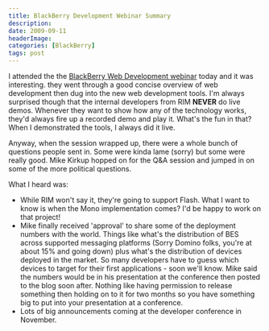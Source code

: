```yaml
---
title: BlackBerry Development Webinar Summary
description: 
date: 2009-09-11
headerImage: 
categories: [BlackBerry]
tags: post
---
```


I attended the the [BlackBerry Web Development webinar](https://supportforums.blackberry.com/t5/BlackBerry-Developer-s-Blog/BlackBerry-Developers-Webinar-Web-Development-and-Toolkits/ba-p/325108) today and it was interesting. they went through a good concise overview of web development then dug into the new web development tools. I'm always surprised though that the internal developers from RIM **NEVER** do live demos. Whenever they want to show how any of the technology works, they'd always fire up a recorded demo and play it. What's the fun in that? When I demonstrated the tools, I always did it live. 

Anyway, when the session wrapped up, there were a whole bunch of questions people sent in. Some were kinda lame (sorry) but some were really good. Mike Kirkup hopped on for the Q&A session and jumped in on some of the more political questions.

What I heard was:

* While RIM won't say it, they're going to support Flash. What I want to know is when the Mono implementation comes? I'd be happy to work on that project!
* Mike finally received 'approval' to share some of the deployment numbers with the world. Things like what's the distribution of BES across supported messaging platforms (Sorry Domino folks, you're at about 15% and going down) plus what's the distribution of devices deployed in the market. So many developers have to guess which devices to target for their first applications - soon we'll know. Mike said the numbers would be in his presentation at the conference then posted to the blog soon after. Nothing like having permission to release something then holding on to it for two months so you have something big to put into your presentation at a conference.
* Lots of big announcements coming at the developer conference in November.
